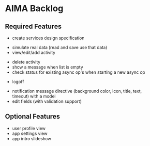 # AIMA Backlog

## Required Features
- create services design specification
* simulate real data (read and save use that data)
* view/edit/add activity
- delete activity
- show a message when list is empty
- check status for existing async op's when starting a new async op
* logoff
- notification message directive (background color, icon, title, text, timeout) with a model
- edit fields (with validation support)

## Optional Features
- user profile view
- app settings view
- app intro slideshow